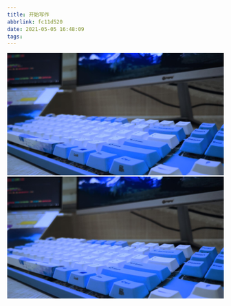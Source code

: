 ```yaml
---
title: 开始写作
abbrlink: fc11d520
date: 2021-05-05 16:48:09
tags:
---
```


![img](/assets/images/readme_bg.jpg)
![bg](/assets/images/readme_bg.jpg)